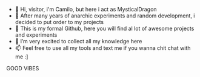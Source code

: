 - 👋 Hi, visitor, i'm Camilo, but here i act as MysticalDragon
- 👀 After many years of anarchic experiments and random development, i decided to put order to my projects
- 🌱 This is my formal Github, here you will find al lot of awesome projects and experiments
- 🌱 I’m very excited to collect all my knowledge here
- 📫 Feel free to use all my tools and text me if you wanna chit chat with me :]

GOOD VIBES
